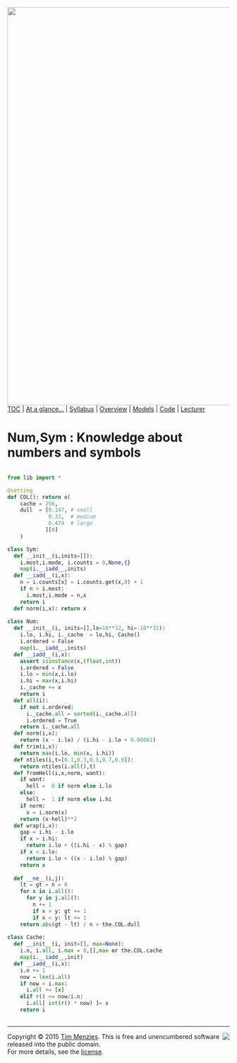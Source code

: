 [<img width=900 src="https://raw.githubusercontent.com/txt/mase/master/img/banner1.png">](https://github.com/txt/mase/blob/master/README.md)   
[TOC](https://github.com/txt/mase/blob/master/TOC.md) |
[At a glance...](https://github.com/txt/mase/blob/master/OVERVIEW.md) |
[Syllabus](https://github.com/txt/mase/blob/master/SYLLABUS.md) |
[Overview](https://github.com/txt/mase/blob/master/ABOUT.md) |
[Models](https://github.com/txt/mase/blob/master/MODELS.md) |
[Code](https://github.com/txt/mase/tree/master/src) |
[Lecturer](http://menzies.us) 



# Num,Sym : Knowledge about numbers and symbols

````python

from lib import *

@setting
def COL(): return o(
    cache = 256,
    dull  = [0.147, # small
             0.33,  # medium
             0.474  # large
            ][0]
    )

class Sym:
  def __init__(i,inits=[]):
    i.most,i.mode, i.counts = 0,None,{}
    map(i.__iadd__,inits)
  def __iadd__(i,x):
    n = i.counts[x] = i.counts.get(x,0) + 1
    if n > i.most:
      i.most,i.mode = n,x
    return i
  def norm(i,x): return x
  
class Num:
  def __init__(i, inits=[],lo=10**32, hi=-10**32):
    i.lo, i.hi, i._cache  = lo,hi, Cache()
    i.ordered = False
    map(i.__iadd__,inits)
  def __iadd__(i,x):
    assert isinstance(x,(float,int))
    i.ordered = False
    i.lo = min(x,i.lo)
    i.hi = max(x,i.hi)
    i._cache += x
    return i
  def all(i):
    if not i.ordered:
      i._cache.all = sorted(i._cache.all)
      i.ordered = True
    return i._cache.all
  def norm(i,x):
    return (x - i.lo) / (i.hi - i.lo + 0.00001)
  def trim(i,x):
    return max(i.lo, min(x, i.hi))
  def ntiles(i,t=[0.1,0.3,0.5,0.7,0.9]):
    return ntiles(i.all(),t)
  def fromHell(i,x,norm, want):
    if want:
      hell =  0 if norm else i.lo
    else:
      hell =  1 if norm else i.hi
    if norm:
      x = i.norm(x) 
    return (x-hell)**2
  def wrap(i,x):
    gap = i.hi - i.lo
    if x > i.hi:
      return i.lo + ((i.hi - x) % gap)
    if x < i.lo:
      return i.lo + ((x - i.lo) % gap)
    return x
  
  def __ne__(i,j):
    lt = gt = n = 0
    for x in i.all():
      for y in j.all():
        n += 1
        if x > y: gt += 1
        if x < y: lt += 1
    return abs(gt - lt) / n > the.COL.dull
        
class Cache:
  def __init__(i, init=[], max=None):
    i.n, i.all, i.max = 0,[],max or the.COL.cache
    map(i.__iadd__,init)
  def __iadd__(i,x):
    i.n += 1
    now = len(i.all)
    if now < i.max:
      i.all += [x]
    elif r() <= now/i.n:
      i.all[ int(r() * now) ]= x
    return i
 
````


_________

<img align=right src="https://raw.githubusercontent.com/txt/mase/master/img/pd-icon.png">Copyright © 2015 [Tim Menzies](http://menzies.us).
This is free and unencumbered software released into the public domain.   
For more details, see the [license](https://github.com/txt/mase/blob/master/LICENSE).

